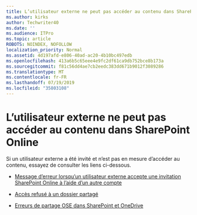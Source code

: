 ```yaml
---
title: L’utilisateur externe ne peut pas accéder au contenu dans SharePoint Online
ms.author: kirks
author: Techwriter40
ms.date: ''
ms.audience: ITPro
ms.topic: article
ROBOTS: NOINDEX, NOFOLLOW
localization_priority: Normal
ms.assetid: 4d197afd-e806-40ad-ac20-4b10bc497edb
ms.openlocfilehash: 413a6b5c65eee4e9fc2df61ca9db752bce8b173a
ms.sourcegitcommit: f81c56dd4ae7cb2eedc383dd671b9012f3089286
ms.translationtype: MT
ms.contentlocale: fr-FR
ms.lasthandoff: 07/19/2019
ms.locfileid: "35803108"
---
```

# <a name="external-user-is-unable-to-access-content-in-sharepoint-online"></a>L’utilisateur externe ne peut pas accéder au contenu dans SharePoint Online

Si un utilisateur externe a été invité et n’est pas en mesure d’accéder au contenu, essayez de consulter les liens ci-dessous.

- [Message d’erreur lorsqu’un utilisateur externe accepte une invitation SharePoint Online à l’aide d’un autre compte](https://docs.microsoft.com/sharepoint/support/sharing-and-permissions/error-when-external-user-accepts-an-invitation-by-using-another-account)

- [Accès refusé à un dossier partagé](https://support.office.com/article/users-can-t-access-a-shared-folder-in-sharepoint-online-b5923bcb-a944-44c4-96c5-6312377040de?ui=en-US&rs=en-US&ad=US)

- [Erreurs de partage OSE dans SharePoint et OneDrive](https://docs.microsoft.com/sharepoint/sharepoint-onedrive-error-message)

